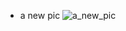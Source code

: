 - a new pic
![a_new_pic](https://de10.com.mx/sites/default/files/styles/galeria_photo_760x508/public/2018/09/14/avengers_meme_thanos_home_1.jpg)
